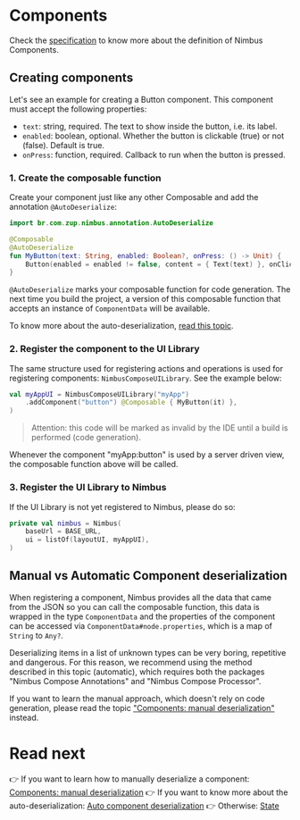 # Components
Check the [specification](/specification/component.md) to know more about the definition of Nimbus Components.

## Creating components
Let's see an example for creating a Button component. This component must accept the following properties:

- `text`: string, required. The text to show inside the button, i.e. its label.
- `enabled`: boolean, optional. Whether the button is clickable (true) or not (false). Default is true.
- `onPress`: function, required. Callback to run when the button is pressed.

### 1. Create the composable function
Create your component just like any other Composable and add the annotation `@AutoDeserialize`:

```kotlin
import br.com.zup.nimbus.annotation.AutoDeserialize

@Composable
@AutoDeserialize
fun MyButton(text: String, enabled: Boolean?, onPress: () -> Unit) {
    Button(enabled = enabled != false, content = { Text(text) }, onClick = { onPress() })
}
```

`@AutoDeserialize` marks your composable function for code generation. The next time you build the project, a version of this composable function
that accepts an instance of `ComponentData` will be available.

To know more about the auto-deserialization, [read this topic](auto-deserialization.md).

### 2. Register the component to the UI Library
The same structure used for registering actions and operations is used for registering components: `NimbusComposeUILibrary`. See the example below:

```kotlin
val myAppUI = NimbusComposeUILibrary("myApp")
    .addComponent("button") @Composable { MyButton(it) },
)
```

> Attention: this code will be marked as invalid by the IDE until a build is performed (code generation).

Whenever the component "myApp:button" is used by a server driven view, the composable function above will be called.

### 3. Register the UI Library to Nimbus
If the UI Library is not yet registered to Nimbus, please do so:

```kotlin
private val nimbus = Nimbus(
    baseUrl = BASE_URL,
    ui = listOf(layoutUI, myAppUI),
)
```

## Manual vs Automatic Component deserialization
When registering a component, Nimbus provides all the data that came from the JSON so you can call the composable function, this data is wrapped in 
the type `ComponentData` and the properties of the component can be accessed via `ComponentData#node.properties`, which is a map of `String` to
`Any?`.

Deserializing items in a list of unknown types can be very boring, repetitive and dangerous. For this reason, we recommend using the method described
in this topic (automatic), which requires both the packages "Nimbus Compose Annotations" and "Nimbus Compose Processor".

If you want to learn the manual approach, which doesn't rely on code generation, please read the topic 
["Components: manual deserialization"](manual/component.md) instead.

# Read next
:point_right: If you want to learn how to manually deserialize a component: [Components: manual deserialization](manual/component.md)
:point_right: If you want to know more about the auto-deserialization: [Auto component deserialization](auto-deserialization.md)
:point_right: Otherwise: [State](state.md)
